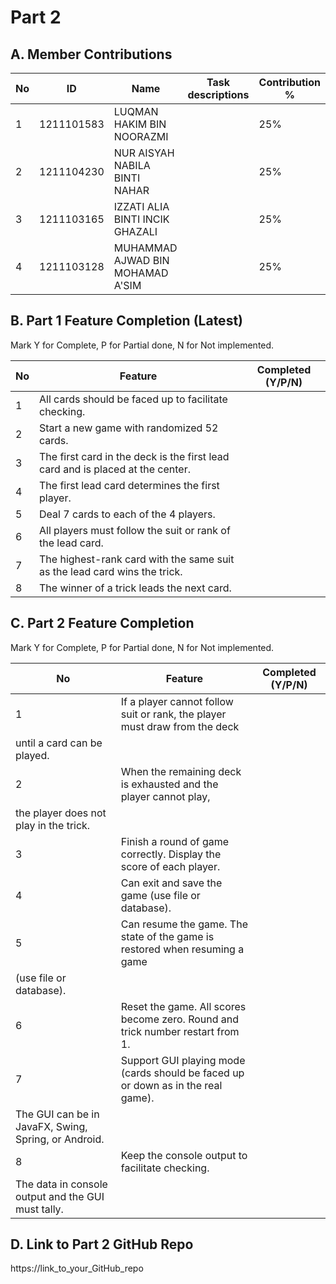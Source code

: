 # Part 2

## A. Member Contributions

No | ID         | Name | Task descriptions | Contribution %
-- | ---------- | ---- | ----------------- | --------------
1  | 1211101583 | LUQMAN HAKIM BIN NOORAZMI        |                       | 25%               
2  | 1211104230 | NUR AISYAH NABILA BINTI NAHAR    |                                          | 25%               
3  | 1211103165 | IZZATI ALIA BINTI INCIK GHAZALI  |            | 25%               
4  | 1211103128 | MUHAMMAD AJWAD BIN MOHAMAD A'SIM |                           | 25%  

## B. Part 1 Feature Completion (Latest)

Mark Y for Complete, P for Partial done, N for Not implemented.

No | Feature                                                                         | Completed (Y/P/N)
-- | ------------------------------------------------------------------------------- | -----------------
1  | All cards should be faced up to facilitate checking.                            |
2  | Start a new game with randomized 52 cards.                                      |
3  | The first card in the deck is the first lead card and is placed at the center.  |
4  | The first lead card determines the first player.                                |
5  | Deal 7 cards to each of the 4 players.                                          |
6  | All players must follow the suit or rank of the lead card.                      |
7  | The highest-rank card with the same suit as the lead card wins the trick.       |
8  | The winner of a trick leads the next card.                                      |


## C. Part 2 Feature Completion

Mark Y for Complete, P for Partial done, N for Not implemented.

No | Feature                                                                          | Completed (Y/P/N)
-- | -------------------------------------------------------------------------------- | -----------------
1  | If a player cannot follow suit or rank, the player must draw from the deck       |
   | until a card can be played.                                                      |
2  | When the remaining deck is exhausted and the player cannot play,                 |
   | the player does not play in the trick.                                           |
3  | Finish a round of game correctly. Display the score of each player.              |
4  | Can exit and save the game (use file or database).                               |
5  | Can resume the game. The state of the game is restored when resuming a game      |
   | (use file or database).                                                          |
6  | Reset the game. All scores become zero. Round and trick number restart from 1.   |
7  | Support GUI playing mode (cards should be faced up or down as in the real game). |
   | The GUI can be in JavaFX, Swing, Spring, or Android.                             |
8  | Keep the console output to facilitate checking.                                  |
   | The data in console output and the GUI must tally.                               |


## D. Link to Part 2 GitHub Repo

https://link_to_your_GitHub_repo

